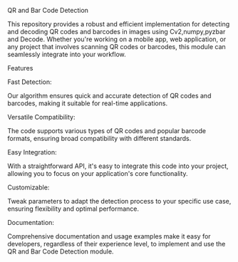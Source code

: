 QR and Bar Code Detection

This repository provides a robust and efficient implementation for detecting and decoding QR codes and barcodes in images using Cv2,numpy,pyzbar and Decode. Whether you're working on a mobile app, web application, or any project that involves scanning QR codes or barcodes, this module can seamlessly integrate into your workflow.

Features

Fast Detection:

Our algorithm ensures quick and accurate detection of QR codes and barcodes, making it suitable for real-time applications.

Versatile Compatibility: 

The code supports various types of QR codes and popular barcode formats, ensuring broad compatibility with different standards.

Easy Integration: 

With a straightforward API, it's easy to integrate this code into your project, allowing you to focus on your application's core functionality.

Customizable:

Tweak parameters to adapt the detection process to your specific use case, ensuring flexibility and optimal performance.

Documentation:

Comprehensive documentation and usage examples make it easy for developers, regardless of their experience level, to implement and use the QR and Bar Code Detection module.
